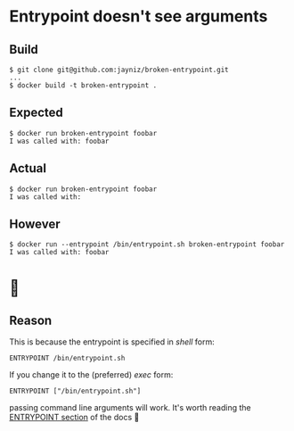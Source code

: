 # Entrypoint doesn't see arguments

## Build

```shell
$ git clone git@github.com:jayniz/broken-entrypoint.git
...
$ docker build -t broken-entrypoint .
```

## Expected

```
$ docker run broken-entrypoint foobar
I was called with: foobar
```

## Actual

```
$ docker run broken-entrypoint foobar
I was called with:
```

## However

```shell
$ docker run --entrypoint /bin/entrypoint.sh broken-entrypoint foobar
I was called with: foobar
```

# 🤔

## Reason

This is because the entrypoint is specified in *shell* form:

```
ENTRYPOINT /bin/entrypoint.sh
```

If you change it to the (preferred) *exec* form:

```
ENTRYPOINT ["/bin/entrypoint.sh"]
```

passing command line arguments will work. It's worth reading the
[ENTRYPOINT section](https://docs.docker.com/engine/reference/builder/#entrypoint)
of the docs 🌈
